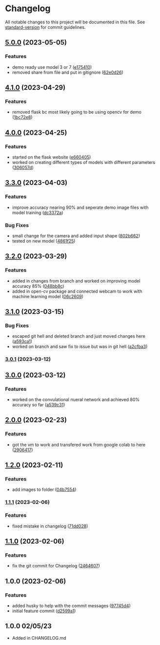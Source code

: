 # Changelog

All notable changes to this project will be documented in this file. See [standard-version](https://github.com/conventional-changelog/standard-version) for commit guidelines.

## [5.0.0](https://github.com/Haseebk0678/CISC-4900/compare/v4.1.0...v5.0.0) (2023-05-05)


### Features

* demo ready use model 3 or 7 ([e175410](https://github.com/Haseebk0678/CISC-4900/commit/e175410002635210ae06644261d745ae671f6754))
* removed share from file and put in gitignore ([62e0d26](https://github.com/Haseebk0678/CISC-4900/commit/62e0d260c6e93ce7d45bd9971d7f355e3b676595))

## [4.1.0](https://github.com/Haseebk0678/CISC-4900/compare/v4.0.0...v4.1.0) (2023-04-29)


### Features

* removed flask bc most likely going to be using opencv for demo ([1bc72e8](https://github.com/Haseebk0678/CISC-4900/commit/1bc72e8af9ff2b16032a946369fc58fc0f950c07))

## [4.0.0](https://github.com/Haseebk0678/CISC-4900/compare/v3.3.0...v4.0.0) (2023-04-25)


### Features

* started on the flask website ([e660405](https://github.com/Haseebk0678/CISC-4900/commit/e660405a03c37878b3281fab2e3f89c4b1814d60))
* worked on creating different types of models with different parameters ([306057d](https://github.com/Haseebk0678/CISC-4900/commit/306057d5dafcdd94245b87593a895ee11a92bd3e))

## [3.3.0](https://github.com/Haseebk0678/CISC-4900/compare/v3.2.0...v3.3.0) (2023-04-03)


### Features

* improve accuracy nearing 90% and seperate demo image files with model training ([dc3372a](https://github.com/Haseebk0678/CISC-4900/commit/dc3372a35c7031159edc9931874a7a3a5a4f0b92))


### Bug Fixes

* small change for the camera and added input shape ([802b662](https://github.com/Haseebk0678/CISC-4900/commit/802b66227fe8a7e5468bb167551efc577dbc6164))
* tested on new model ([4861f25](https://github.com/Haseebk0678/CISC-4900/commit/4861f25793342aee5b5536da851c7ef6dcba1aa8))

## [3.2.0](https://github.com/Haseebk0678/CISC-4900/compare/v3.1.0...v3.2.0) (2023-03-29)


### Features

* added in changes from branch and worked on improving model accuracy 85% ([048bb8c](https://github.com/Haseebk0678/CISC-4900/commit/048bb8c09253eafc98e8deacf4a7fb8ad02f965d))
* added in open-cv package and connected webcam to work with machine learning model ([06c2609](https://github.com/Haseebk0678/CISC-4900/commit/06c26092a9ef33d2207a7dafe0b642564a41aa1a))

## [3.1.0](https://github.com/Haseebk0678/CISC-4900/compare/v3.0.1...v3.1.0) (2023-03-15)


### Bug Fixes

* escaped git hell and deleted branch and just moved changes here ([a593ca1](https://github.com/Haseebk0678/CISC-4900/commit/a593ca1d082f243a830a86a5cc6c3124d2be0b6b))
* worked on branch and saw fix to issue but was in git hell ([a2cfba3](https://github.com/Haseebk0678/CISC-4900/commit/a2cfba3198bba84e1e05ea71b761edd2a3110b42))

### [3.0.1](https://github.com/Haseebk0678/CISC-4900/compare/v3.0.0...v3.0.1) (2023-03-12)

## [3.0.0](https://github.com/Haseebk0678/CISC-4900/compare/v2.0.0...v3.0.0) (2023-03-12)


### Features

* worked on the convulational nueral network and achieved 80% accuracy so far ([a539c31](https://github.com/Haseebk0678/CISC-4900/commit/a539c3150ecc88166e1a280b9efdea2e364fd7c4))

## [2.0.0](https://github.com/Haseebk0678/CISC-4900/compare/v1.2.0...v2.0.0) (2023-02-23)


### Features

* got the vm to work and transfered work from google colab to here ([2906417](https://github.com/Haseebk0678/CISC-4900/commit/290641782db967713f6385dc274f93cefd8a1e08))

## [1.2.0](https://github.com/Haseebk0678/CISC-4900/compare/v1.1.1...v1.2.0) (2023-02-11)


### Features

* add images to folder ([04b7554](https://github.com/Haseebk0678/CISC-4900/commit/04b755466dea8b2a8522e473de89e2715ce5e013))

### [1.1.1](https://github.com/Haseebk0678/CISC-4900/compare/v1.1.0...v1.1.1) (2023-02-06)


### Features

* fixed mistake in changelog ([71dd028](https://github.com/Haseebk0678/CISC-4900/commit/71dd028d62b1038e1f81019c382fe962abfa1fc4))

## [1.1.0](https://github.com/Haseebk0678/CISC-4900/compare/v1.0.0...v1.1.0) (2023-02-06)


### Features

* fix the git commit for Changelog ([2464607](https://github.com/Haseebk0678/CISC-4900/commit/2464607b406b9f2b498ace31325aa500e82e3893))

## 1.0.0 (2023-02-06)


### Features

* added husky to help with the commit messages ([97745d4](https://github.com/Haseebk0678/CISC-4900/commit//97745d4e45a0e6ac6d2292d7932b14da9f9b1109))
* initial feature commit ([d2599a1](https://github.com/Haseebk0678/CISC-4900/commit/d2599a136b9557b5bedcf39e00c73ad61484c67b))

## 1.0.0 02/05/23
- Added in CHANGELOG.md
